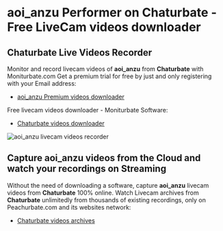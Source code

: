 # aoi_anzu Performer on Chaturbate - Free LiveCam videos downloader

## Chaturbate Live Videos Recorder

Monitor and record livecam videos of **aoi_anzu** from **Chaturbate** with Moniturbate.com
Get a premium trial for free by just and only registering with your Email address:
* [aoi_anzu Premium videos downloader](https://moniturbate.com/request-demo-licence-key.html)

Free livecam videos downloader - Moniturbate Software:
* [Chaturbate videos downloader](https://moniturbate.com/moniturbate-download-software.html)

![aoi_anzu livecam videos recorder](https://peachurnet.com/templates/moniturbate-software.png)


## Capture aoi_anzu videos from the Cloud and watch your recordings on Streaming

Without the need of downloading a software, capture **aoi_anzu** livecam videos from **Chaturbate** 100% online.
Watch Livecam archives from **Chaturbate** unlimitedly from thousands of existing recordings, only on Peachurbate.com and its websites network:
* [Chaturbate videos archives](https://peachurnet.com/)